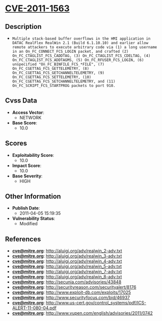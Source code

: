 
# [CVE-2011-1563](http://aluigi.org/adv/realwin_2-adv.txt)

## Description

- `Multiple stack-based buffer overflows in the HMI application in DATAC RealFlex RealWin 2.1 (Build 6.1.10.10) and earlier allow remote attackers to execute arbitrary code via (1) a long username in an On_FC_CONNECT_FCS_LOGIN packet, and crafted (2) On_FC_CTAGLIST_FCS_CADDTAG, (3) On_FC_CTAGLIST_FCS_CDELTAG, (4) On_FC_CTAGLIST_FCS_ADDTAGMS, (5) On_FC_RFUSER_FCS_LOGIN, (6) unspecified "On_FC_BINFILE_FCS_*FILE", (7) On_FC_CGETTAG_FCS_GETTELEMETRY, (8) On_FC_CGETTAG_FCS_GETCHANNELTELEMETRY, (9) On_FC_CGETTAG_FCS_SETTELEMETRY, (10) On_FC_CGETTAG_FCS_SETCHANNELTELEMETRY, and (11) On_FC_SCRIPT_FCS_STARTPROG packets to port 910.`

## Cvss Data

- **Access Vector**:
  - NETWORK
- **Base Score**:
  - 10.0

## Scores

- **Exploitability Score**:
  - 10.0
- **Impact Score**:
  - 10.0
- **Base Severity**:
  - HIGH

## Other Information

- **Publish Date**:
  - 2011-04-05 15:19:35
- **Vulnerability Status**:
  - Modified

## References

- **cve@mitre.org**: http://aluigi.org/adv/realwin_2-adv.txt
- **cve@mitre.org**: http://aluigi.org/adv/realwin_3-adv.txt
- **cve@mitre.org**: http://aluigi.org/adv/realwin_4-adv.txt
- **cve@mitre.org**: http://aluigi.org/adv/realwin_5-adv.txt
- **cve@mitre.org**: http://aluigi.org/adv/realwin_7-adv.txt
- **cve@mitre.org**: http://aluigi.org/adv/realwin_8-adv.txt
- **cve@mitre.org**: http://secunia.com/advisories/43848
- **cve@mitre.org**: http://securityreason.com/securityalert/8176
- **cve@mitre.org**: http://www.exploit-db.com/exploits/17025
- **cve@mitre.org**: http://www.securityfocus.com/bid/46937
- **cve@mitre.org**: http://www.us-cert.gov/control_systems/pdf/ICS-ALERT-11-080-04.pdf
- **cve@mitre.org**: http://www.vupen.com/english/advisories/2011/0742
